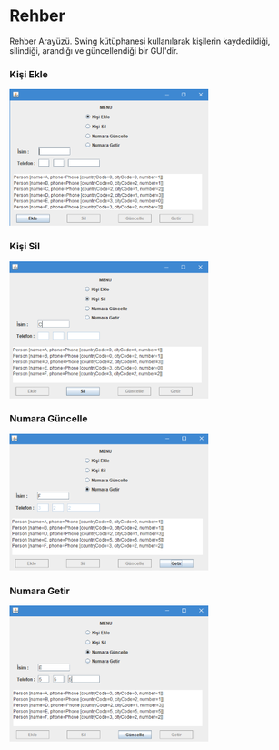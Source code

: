 # Rehber
Rehber Arayüzü. Swing kütüphanesi kullanılarak kişilerin kaydedildiği, silindiği, arandığı ve güncellendiği bir GUI'dir.

### Kişi Ekle
![](images/kisi_ekle.PNG)

### Kişi Sil
![](images/kisi_sil.PNG)

### Numara Güncelle
![](images/num_getir.PNG)

### Numara Getir
![](images/num_guncelle.PNG)
